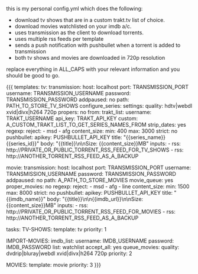 this is my personal config.yml which does the following:

* download tv shows that are in a custom trakt.tv list of choice.
* download movies watchlisted on your imdb a/c.
* uses transmission as the client to download torrents.
* uses multiple rss feeds per template
* sends a push notification with pushbullet when a torrent is added to transmission
* both tv shows and movies are downloaded in 720p resolution

replace everything in ALL_CAPS with your relevant information and you should be good to go.

{{{
templates:
  tv:
    transmission:
      host: localhost
      port: TRANSMISSION_PORT
      username: TRANSMISSION_USERNAME
      password: TRANSMISSION_PASSWORD
      addpaused: no
      path: PATH_TO_STORE_TV_SHOWS
    configure_series:
      settings:
        quality: hdtv|webdl xvid|divx|h264 720p
        propers: no
      from:
        trakt_list:
          username: TRAKT_USERNAME
          api_key: TRAKT_API_KEY
          custom: A_CUSTOM_TRAKT_LIST_TO_GET_SERIES_NAMES_FROM
          strip_dates: yes
    regexp:
      reject:
        - msd
        - afg
    content_size:
      min: 400
      max: 3000
      strict: no
    pushbullet:
      apikey: PUSHBULLET_API_KEY
      title: "{{series_name}} {{series_id}}"
      body: "{{title}}\n\nSize: {{content_size}}MB"
    inputs:
      - rss: http://PRIVATE_OR_PUBLIC_TORRENT_RSS_FEED_FOR_TV_SHOWS
      - rss: http://ANOTHER_TORRENT_RSS_FEED_AS_A_BACKUP

  movie:
    transmission:
      host: localhost
      port: TRANSMISSION_PORT
      username: TRANSMISSION_USERNAME
      password: TRANSMISSION_PASSWORD
      addpaused: no
      path: A_PATH_TO_STORE_MOVIES
    movie_queue: yes
    proper_movies: no
    regexp:
      reject:
        - msd
        - afg
        - line
    content_size:
      min: 1500
      max: 8000
      strict: no
    pushbullet:
      apikey: PUSHBULLET_API_KEY
      title: "{{imdb_name}}"
      body: "{{title}}\n\n{{imdb_url}}\n\nSize: {{content_size}}MB"
    inputs:
      - rss: http://PRIVATE_OR_PUBLIC_TORRENT_RSS_FEED_FOR_MOVIES
      - rss: http://ANOTHER_TORRENT_RSS_FEED_AS_A_BACKUP

tasks:
  TV-SHOWS:
    template: tv
    priority: 1

  IMPORT-MOVIES:
    imdb_list:
      username: IMDB_USERNAME
      password: IMDB_PASSWORD
      list: watchlist
    accept_all: yes
    queue_movies:
      quality: dvdrip|bluray|webdl xvid|divx|h264 720p
    priority: 2

  MOVIES:
    template: movie
    priority: 3
}}}